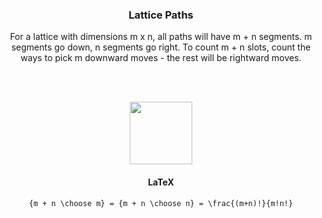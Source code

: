 <div align="center">

### Lattice Paths

For a lattice with dimensions m x n, all paths will have m + n segments. m segments go down, n segments go right. To count m + n slots, count the ways to pick m downward moves - the rest will be rightward moves.

<br><br>

<img src="https://latex.codecogs.com/svg.image?{m&space;&plus;&space;n&space;\choose&space;m}&space;=&space;{m&space;&plus;&space;n&space;\choose&space;n}&space;=&space;\frac{(m&plus;n)!}{m!n!}" height="100">

#### LaTeX

```
{m + n \choose m} = {m + n \choose n} = \frac{(m+n)!}{m!n!}
```

</div>
